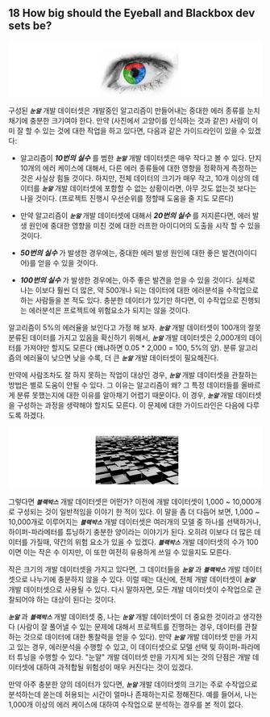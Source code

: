 ## 18 How big should the Eyeball and Blackbox dev sets be?

<div style="text-align=center">
  <img src="../img/17_1.PNG"/>
</div>

구성된 ***`눈알`*** 개발 데이터셋은 개발중인 알고리즘이 만들어내는 중대한 에러 종류를 눈치채기에 충분한 크기여야 한다. 만약 (사진에서 고양이를 인식하는 것과 같은) 사람이 이미 잘 할 수 있는 것에 대한 작업을 하고 있다면, 다음과 같은 가이드라인이 있을 수 있겠다:

- 알고리즘이 ***10번의 실수*** 를 범한 ***`눈알`*** 개발 데이터셋은 매우 작다고 볼 수 있다. 단지 10개의 에러 케이스에 대해서, 다른 에러 종류들에 대한 영향을 정확하게 측정하는 것은 사실상 힘들 것이다. 하지만, 전체 데이터의 크기가 매우 작고, 10개 이상의 데이터를 ***`눈알`*** 개발 데이터셋에 포함할 수 없는 상황이라면, 아무 것도 없는것 보다는 나을 것이다. (프로젝트 진행시 우선순위를 정할때 도움을 줄 지도 모른다)

- 만약 알고리즘이 ***`눈알`*** 개발 데이터셋에 대해서 ***20번의 실수*** 를 저지른다면, 에러 발생 원인에 중대한 영향을 미친 것에 대한 러프한 아이디어의 도출을 시작 할 수 있을 것이다.

- ***50번의 실수*** 가 발생한 경우에는, 중대한 에러 발생 원인에 대한 좋은 발견(아이디어)를 얻을 수 있을 것이다.

- ***100번의 실수*** 가 발생한 경우에는, 아주 좋은 발견을 얻을 수 있을 것이다. 실제로 나는 이보다 훨씬 더 많은, 약 500개나 되는 데이터에 대한 에러분석을 수작업으로 하는 사람들을 본 적도 있다. 충분한 데이터가 있기만 하다면, 이 수작업으로 진행되는 에러분석은 프로젝트에 위험요소가 되지는 않을 것이다. 

알고리즘이 5%의 에러율을 보인다고 가정 해 보자. ***`눈알`*** 개발 데이터셋이 100개의 잘못 분류된 데이터를 가지고 있음을 확신하기 위해서, ***`눈알`*** 개발 데이터셋은 2,000개의 데이터를 가져야만 할지도 모른다 (왜냐하면 0.05 * 2,000 = 100, 5%의 양). 분류 알고리즘의 에러율이 낮으면 낮을 수록, 더 큰 ***`눈알`*** 개발 데이터셋이 필요해진다. 

만약에 사람조차도 잘 하지 못하는 작업이 대상인 경우, ***`눈알`*** 개발 데이터셋을 관찰하는 방법은 별로 도움이 안될 수 있다. 그 이유는 알고리즘이 왜? 그 특정 데이터들를 올바르게 분류 못했는지에 대한 이유를 알아채기 어렵기 때문이다. 이 경우, ***`눈알`*** 개발 데이터셋을 구성하는 과정을 생략해야 할지도 모른다. 이 문제에 대한 가이드라인은 다음에 다루도록 하겠다.

<div style="text-align=center">
  <img src="../img/17_2.PNG"/>
</div>

그렇다면 ***`블랙박스`*** 개발 데이터셋은 어떤가? 이전에 개발 데이터셋이 1,000 ~ 10,000개로 구성되는 것이 일반적임을 이야기 한 적이 있다. 이 말을 좀 더 다듬어 보면, 1,000 ~ 10,000개로 이루어지는 ***`블랙박스`*** 개발 데이터셋은 여러개의 모델 중 하나를 선택하거나, 하이퍼-파라메터를 튜닝하기 충분한 양이라는 이야기가 된다. 오히려 이보다 더 많은 데이터를 가질때, 약간의 위험 요소가 있을 수 있겠다. ***`블랙박스`*** 개발 데이터셋의 수가 100이면 이는 작은 수 이지만, 이 또한 여전히 유용하게 쓰일 수 있을지도 모른다.

작은 크기의 개발 데이터셋을 가지고 있다면, 그 데이터들을 ***`눈알`*** 과 ***`블랙박스`*** 개발 데이터셋으로 나누기에 충분하지 않을 수 있다. 이럴 때는 대신에, 전체 개발 데이터셋이 ***`눈알`*** 개발 데이터셋으로 사용될 수 있다. 다시 말하자면, 모든 개발 데이터셋이 수작업으로 관찰되어야 하는 대상이 된다는 것이다.

***`눈알`*** 과 ***`블랙박스`*** 개발 데이터셋 중, 나는 ***`눈알`*** 개발 데이터셋이 더 중요한 것이라고 생각한다 (사람이 잘 풀어낼 수 있는 문제에 대해서 프로젝트를 진행하는 경우, 데이터를 관찰하는 것으로 데이터에 대한 통찰력을 얻을 수 있다). 만약 ***`눈알`*** 개발 데이터셋 만을 가지고 있는 경우, 에러분석을 수행할 수 있고, 이 데이터셋으로 모델 선택 및 하이퍼-파라메터 튜닝을 수행할 수 있다. "눈알" 개발 데이터셋 만을 가지게 되는 것의 단점은 개발 데이터셋에 대하여 과적합될 위험성이 매우 커진다는 것이 있겠다. 

만약 아주 충분한 양의 데이터가 있다면, ***`눈알`*** 개발 데이터셋의 크기는 주로 수작업으로 분석하는데 쏟는데 허용되는 시간이 얼마나 존재하는지로 정해진다. 예를 들어서, 나는 1,000개 이상의 에러 케이스에 대하여 수작업으로 분석하는 경우를 본 적이 없다.
